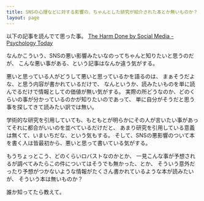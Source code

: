 ```yaml
---
title: SNSの心理などに対する影響の、ちゃんとした研究が紹介された本とか無いものか？
layout: page
---
```

以下の記事を読んでて思った事。 [The Harm Done by Social Media - Psychology Today](https://www.psychologytoday.com/us/blog/the-human-beast/202308/harm-done-by-social-media)

なんかこういう、SNSの悪い影響みたいなのってちゃんと知りたいと思うのだが、
こんな悪い事がある、という記事はなんか違う気がする。

悪いと思っている人がどうして悪いと思っているかを語るのは、
まぁそうだよな、と思う内容が書かれているだけで、
なんというか、読みたいものを単に読んでるだけで情報としての価値が無い気がする。
実際の所どうなのか、どのくらいの事が分かっているのかが知りたいのであって、
単に自分がそうだと思う事を探してきて読みたい訳では無い。

学術的な研究を引用していても、もともとが明らかにその人が言いたい事があってそれに都合がいいのを並べているだけだと、
あまり研究を引用している意義は無くて、いまいちだな、という気もする。
そして、SNSの悪影響のついて本を書く人は皆最初から、悪いと思って書いている気がする。

もうちょっとこう、どのくらいロバストなのかとか、
一見こんな事が予想されるが調べてみたらこの件についてはそうでも無かった、とか、
そういう意外だったり予想がつかないような情報がたくさん書かれているような本が読みたいが、
そういう本は無いものか？

誰か知ってたら教えて。